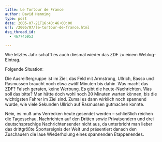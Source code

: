 ```yaml
---
title: Le Tortour de France
author: David Henning
type: post
date: 2005-07-21T16:40:46+00:00
url: /2005/07/le-tortour-de-france.html
dsq_thread_id:
  - 467745953

---
```

Wie letztes Jahr schafft es auch diesmal wieder das ZDF zu einem Weblog-Eintrag.
  
Folgende Situation:

Die Ausreißergruppe ist im Ziel, das Feld mit Armstrong, Ullrich, Basso und Rasmussen braucht noch etwa zwölf Minuten bis dahin. Was macht das ZDF? Falsch geraten, keine Werbung. Es gibt die heute-Nachrichten. Was soll das bitte? Man hätte doch wohl noch 20 Minuten warten können, bis die wichtigsten Fahrer im Ziel sind. Zumal es dann wirklich noch spannend wurde, wie viele Sekunden Ullrich auf Rasmussen gutmachen konnte.
  
Nein, es muß ums Verrecken heute gesendet werden &#8211; schließlich reichen die Tagesschau, Nachrichten auf den Dritten sowie Privatsendern und drei deutschsprachige Nachrichtensender nicht aus, da unterbricht man lieber das drittgrößte Sportereignis der Welt und präsentiert danach den Zuschauern die laue Wiederholung eines spannenden Etappenendes.